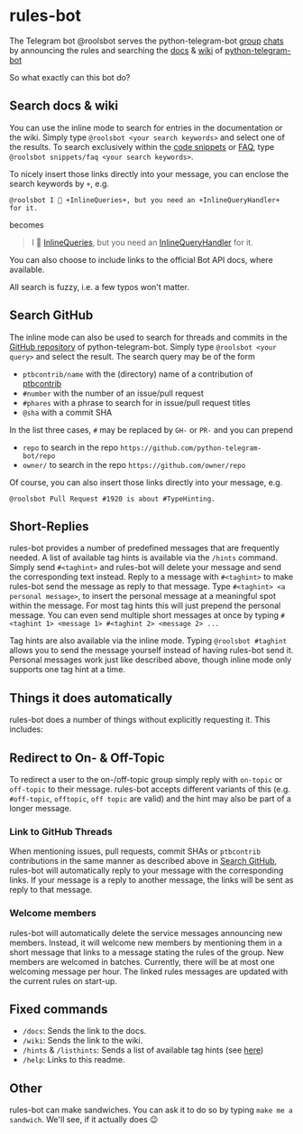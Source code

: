 # rules-bot

The Telegram bot @roolsbot serves the python-telegram-bot [group](https://telegram.me/pythontelegrambotgroup) [chats](https://t.me/pythontelegrambottalk) by announcing the rules and searching the [docs](https://python-telegram-bot.readthedocs.io/) & [wiki](https://github.com/python-telegram-bot/python-telegram-bot/wiki) of [python-telegram-bot](https://python-telegram-bot.org)

So what exactly can this bot do?

## Search docs & wiki

You can use the inline mode to search for entries in the documentation or the wiki. Simply type `@roolsbot <your search keywords>` and select one of the results. To search exclusively within the [code snippets](https://github.com/python-telegram-bot/python-telegram-bot/wiki/Code-snippets) or [FAQ](https://github.com/python-telegram-bot/python-telegram-bot/wiki/Frequently-Asked-Questions), type `@roolsbot snippets/faq <your search keywords>`.

To nicely insert those links directly into your message, you can enclose the search keywords by `+`, e.g.
```
@roolsbot I 💙 +InlineQueries+, but you need an +InlineQueryHandler+ for it.
```
becomes

> I 💙 [InlineQueries](https://python-telegram-bot.readthedocs.io/en/stable/telegram.inlinequery.html#telegram.InlineQuery), but you need an [InlineQueryHandler](https://python-telegram-bot.readthedocs.io/en/stable/telegram.ext.inlinequeryhandler.html#telegram.ext.InlineQueryHandler) for it.

You can also choose to include links to the official Bot API docs, where available.

All search is fuzzy, i.e. a few typos won't matter.

## Search GitHub

The inline mode can also be used to search for threads and commits in the [GitHub repository](https://github.com/python-telegram-bot/python-telegram-bot) of python-telegram-bot. Simply type `@roolsbot <your query>` and select the result. The search query may be of the form

* `ptbcontrib/name` with the (directory) name of a contribution of [ptbcontrib](https://github.com/python-telegram-bot/ptbcontrib/tree/main/ptbcontrib)
* `#number` with the number of an issue/pull request
* `#phares` with a phrase to search for in issue/pull request titles
* `@sha` with a commit SHA

In the list three cases, `#` may be replaced by `GH-` or `PR-` and you can prepend

* `repo` to search in the repo `https://github.com/python-telegram-bot/repo`
* `owner/` to search in the repo `https://github.com/owner/repo`

Of course, you can also insert those links directly into your message, e.g.

```
@roolsbot Pull Request #1920 is about #TypeHinting.
```

## Short-Replies

rules-bot provides a number of predefined messages that are frequently needed. A list of available tag hints is available via the `/hints` command. Simply send `#<taghint>` and rules-bot will delete your message and send the corresponding text instead. Reply to a message with `#<taghint>` to make rules-bot send the message as reply to that message. Type `#<taghint> <a personal message>`, to insert the personal message at a meaningful spot within the message. For most tag hints this will just prepend the personal message. You can even send multiple short messages at once by typing `#<taghint 1> <message 1> #<taghint 2> <message 2> ...`

Tag hints are also available via the inline mode. Typing `@roolsbot #taghint` allows you to send the message yourself instead of having rules-bot send it. Personal messages work just like described above, though inline mode only supports one tag hint at a time.

## Things it does automatically

rules-bot does a number of things without explicitly requesting it. This includes: 

## Redirect to On- & Off-Topic

To redirect a user to the on-/off-topic group simply reply with `on-topic` or `off-topic` to their message. rules-bot accepts different variants of this (e.g. `#off-topic`, `offtopic`, `off topic` are valid) and the hint may also be part of a longer message. 

### Link to GitHub Threads

When mentioning issues, pull requests, commit SHAs or `ptbcontrib` contributions in the same manner as described above in [Search GitHub](#search-github), rules-bot will automatically reply to your message with the corresponding links. If your message is a reply to another message, the links will be sent as reply to that message.

### Welcome members

rules-bot will automatically delete the service messages announcing new members. Instead, it will welcome new members by mentioning them in a short message that links to a message stating the rules of the group. New members are welcomed in batches. Currently, there will be at most one welcoming message per hour. The linked rules messages are updated with the current rules on start-up.

## Fixed commands

* `/docs`: Sends the link to the docs.
* `/wiki`: Sends the link to the wiki.
* `/hints` & `/listhints`: Sends a list of available tag hints (see [here](#short---replies))
* `/help`: Links to this readme.

## Other

rules-bot can make sandwiches. You can ask it to do so by typing `make me a sandwich`. We'll see, if it actually does 😉